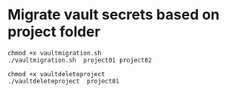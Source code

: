 # Migrate vault secrets based on project folder
```
chmod +x vaultmigration.sh 
./vaultmigration.sh  project01 project02
```

```
chmod +x vaultdeleteproject 
./vaultdeleteproject  project01 
```